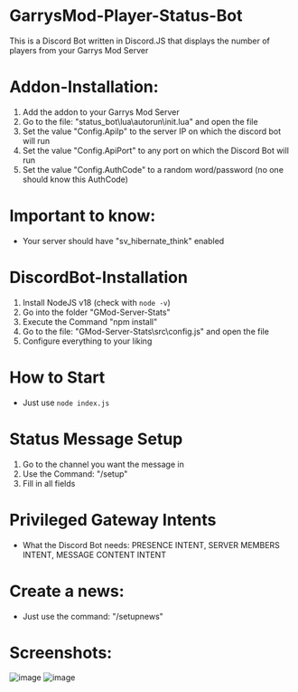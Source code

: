 # GarrysMod-Player-Status-Bot
This is a Discord Bot written in Discord.JS that displays the number of players from your Garrys Mod Server

# Addon-Installation:
1. Add the addon to your Garrys Mod Server
2. Go to the file: "status_bot\lua\autorun\init.lua" and open the file
3. Set the value "Config.ApiIp" to the server IP on which the discord bot will run
4. Set the value "Config.ApiPort" to any port on which the Discord Bot will run
5. Set the value "Config.AuthCode" to a random word/password (no one should know this AuthCode)

# Important to know:
- Your server should have "sv_hibernate_think" enabled

# DiscordBot-Installation
1. Install NodeJS v18 (check with ``node -v``)
2. Go into the folder "GMod-Server-Stats"
3. Execute the Command "npm install"
4. Go to the file: "GMod-Server-Stats\src\config.js" and open the file
5. Configure everything to your liking

# How to Start
- Just use ``node index.js``

# Status Message Setup
1. Go to the channel you want the message in
2. Use the Command: "/setup"
3. Fill in all fields

# Privileged Gateway Intents
- What the Discord Bot needs: PRESENCE INTENT, SERVER MEMBERS INTENT, MESSAGE CONTENT INTENT

# Create a news:
- Just use the command: "/setupnews"

# Screenshots:
![image](https://i.imgur.com/zhFhzHL.png)
![image](https://i.imgur.com/sjTrztk.png)
